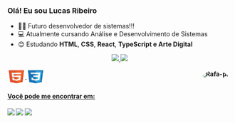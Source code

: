 ### Olá! Eu sou Lucas Ribeiro
- 👨‍💻 Futuro desenvolvedor de sistemas!!!
- 💻 Atualmente cursando Análise e Desenvolvimento de Sistemas
- 😊 Estudando <b>HTML</b>, <b>CSS</b>, <b>React</b>, <b>TypeScript<b/> e <b>Arte Digital</b>


<div align="center">
  <a href="https://github.com/Lucas-RCS">
  <img height="180em" src="https://github-readme-stats.vercel.app/api?username=Lucas-RCS&show_icons=true&theme=radical&include_all_commits=true&count_private=true"/>
  <img height="180em" src="https://github-readme-stats.vercel.app/api/top-langs/?username=Lucas-RCS&layout=compact&langs_count=7&theme=radical"/>
</div>
<div style="display: inline_block"><br>
  <img align="center" alt="Rafa-HTML" height="30" width="40" src="https://raw.githubusercontent.com/devicons/devicon/master/icons/html5/html5-original.svg">
  <img align="center" alt="Rafa-CSS" height="30" width="40" src="https://raw.githubusercontent.com/devicons/devicon/master/icons/css3/css3-original.svg">
  <img align="right" alt="Rafa-pic" height="150" style="border-radius:50px;" src="https://media.giphy.com/media/3o7abAHdYvZdBNnGZq/giphy.gif">
</div>
  <h4><b>Você pode me encontrar em:</b></h4>
 
<div> 
  <a href="https://www.instagram.com/lucasribeiro_26" target="_blank"><img src="https://img.shields.io/badge/-Instagram-%23E4405F?style=for-the-badge&logo=instagram&logoColor=white" target="_blank"></a>
  <a href = "mailto:lucasribeiro2216@gmail.com"><img src="https://img.shields.io/badge/-Gmail-%23333?style=for-the-badge&logo=gmail&logoColor=white" target="_blank"></a>
  <a href="https://www.linkedin.com/in/lucas-ribeiro-candido-da-silva-261790242" target="_blank"><img src="https://img.shields.io/badge/-LinkedIn-%230077B5?style=for-the-badge&logo=linkedin&logoColor=white" target="_blank"></a> 
</div>

